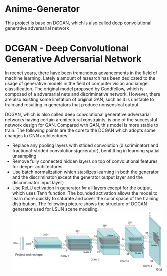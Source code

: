 # Anime-Generator
This project is base on DCGAN, which is also called deep convolutional generative adversarial network
# DCGAN - Deep Convolutional Generative Adversarial Network
  In recnet years, there have been tremendous advancements in the field of machine learning. Lately a amount of research has been dedicated to the usage of generative models in the field of computer vision and iamge classification. The original model proposed by Goodfellow, which is composed of a adversarial nets and discriminative network. However, there are also existing some limitation of original GAN, such as it is unstable to train and resulting in generators that produce nonsensical output.
  
  DCGAN, which is also called deep convolutional generative adversarial networks having certain architectural constraints, is one of the successful network design for GAN. Compared with GAN, this model is more stable to train.
The following points are the core to the DCGAN which adopts some changes to CNN architectures.
- Replace any pooling layers with strided convolution (discriminator) and fractional-strided convolutions(generator), benifitting in learning spatial unsampling
- Remove fully connected hidden layers on top of convolutional features for deeper architectures.
- Use batch normalization which stabilizes learning in both the generator and the discriminator(except the generator output layer and the discriminator input layer)
- Use ReLU activation in generator for all layers except for the output, which uses Tanh function. The bounded activation allows the model to learn more quickly to saturate and cover the color space of the training distribution.
The followiing picture shows the structure of DCGAN generator used for LSUN scene modeling.
![image](Image/图片.png)
